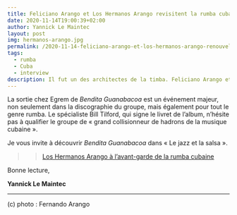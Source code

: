 ```yaml
---
title: Feliciano Arango et Los Hermanos Arango revisitent la rumba cubaine
date: 2020-11-14T19:00:39+02:00
author: Yannick Le Maintec
layout: post
img: hermanos-arango.jpg
permalink: /2020-11-14-feliciano-arango-et-los-hermanos-arango-renouvellent-la-rumba-cubaine/
tags:
  - rumba
  - Cuba
  - interview
description: Il fut un des architectes de la timba. Feliciano Arango et son groupe apportent un souffle nouveau à la rumba.
---
```


La sortie chez Egrem de *Bendita Guanabacoa* est un événement majeur, non seulement dans la discographie du groupe, mais également pour tout le genre rumba. Le spécialiste Bill Tilford, qui signe le livret de l’album, n’hésite pas à qualifier le groupe de « grand collisionneur de hadrons de la musique cubaine ».

Je vous invite à découvrir *Bendita Guanabacoa* dans  « Le jazz et la salsa ».

>> [Los Hermanos Arango à l’avant-garde de la rumba cubaine](https://www.lemonde.fr/le-jazz-et-la-salsa/article/2020/10/03/los-hermanos-arango-a-l-avant-garde-de-la-rumba-cubaine_6054624_5324427.html)


Bonne lecture,

**Yannick Le Maintec**

---
(c) photo : Fernando Arango
